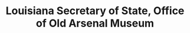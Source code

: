 ---
layout: repo
title: "Louisiana Secretary of State, Office of Old Arsenal Museum"
id: 25291
permalink: repos/25291/
---